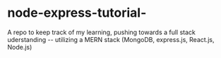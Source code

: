 # node-express-tutorial-

A repo to keep track of my learning, pushing towards a full stack uderstanding -- utilizing a MERN stack (MongoDB, express.js, React.js, Node.js) 
